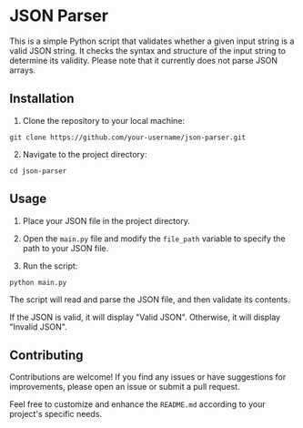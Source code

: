 # JSON Parser

This is a simple Python script that validates whether a given input string is a valid JSON string. It checks the syntax and structure of the input string to determine its validity. Please note that it currently does not parse JSON arrays.

## Installation

1. Clone the repository to your local machine:
```
git clone https://github.com/your-username/json-parser.git
```

2. Navigate to the project directory:
```
cd json-parser
```

## Usage

1. Place your JSON file in the project directory.

2. Open the `main.py` file and modify the `file_path` variable to specify the path to your JSON file.

3. Run the script:
```
python main.py
```

The script will read and parse the JSON file, and then validate its contents.

If the JSON is valid, it will display "Valid JSON". Otherwise, it will display "Invalid JSON".

## Contributing

Contributions are welcome! If you find any issues or have suggestions for improvements, please open an issue or submit a pull request.


Feel free to customize and enhance the `README.md` according to your project's specific needs.

